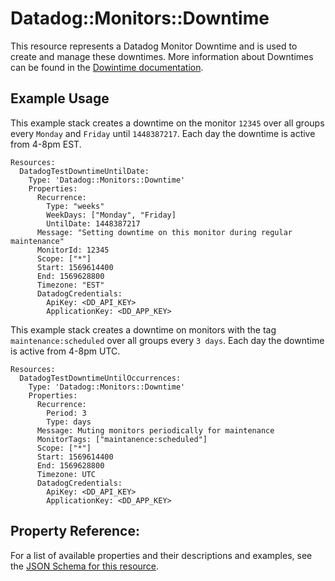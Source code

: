 # Datadog::Monitors::Downtime

This resource represents a Datadog Monitor Downtime and is used to create and manage these downtimes. More information about Downtimes can be found in the [Dowintime documentation](https://docs.datadoghq.com/monitors/downtimes/).

## Example Usage

This example stack creates a downtime on the monitor `12345` over all groups every `Monday` and `Friday` until `1448387217`. Each day the downtime is active from 4-8pm EST.

```
Resources:
  DatadogTestDowntimeUntilDate:
    Type: 'Datadog::Monitors::Downtime'
    Properties:
      Recurrence:
        Type: "weeks"
        WeekDays: ["Monday", "Friday]
        UntilDate: 1448387217
      Message: "Setting downtime on this monitor during regular maintenance"
      MonitorId: 12345
      Scope: ["*"]
      Start: 1569614400
      End: 1569628800
      Timezone: "EST"
      DatadogCredentials:
        ApiKey: <DD_API_KEY>
        ApplicationKey: <DD_APP_KEY>
```

This example stack creates a downtime on monitors with the tag `maintenance:scheduled` over all groups every `3 days`. Each day the downtime is active from 4-8pm UTC.

```
Resources:
  DatadogTestDowntimeUntilOccurrences:
    Type: 'Datadog::Monitors::Downtime'
    Properties:
      Recurrence:
        Period: 3
        Type: days
      Message: Muting monitors periodically for maintenance
      MonitorTags: ["maintanence:scheduled"]
      Scope: ["*"]
      Start: 1569614400
      End: 1569628800
      Timezone: UTC
      DatadogCredentials:
        ApiKey: <DD_API_KEY>
        ApplicationKey: <DD_APP_KEY>
```

## Property Reference:

For a list of available properties and their descriptions and examples, see the [JSON Schema for this resource](https://github.com/DataDog/datadog-cloudformation-resources/blob/master/datadog-monitors-downtime-handler/datadog-monitors-downtime.json).
